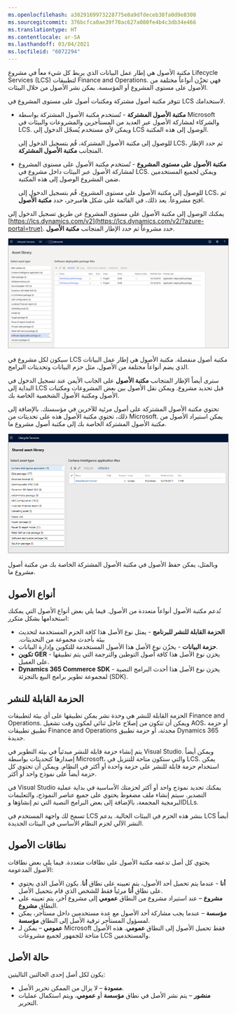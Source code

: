 ```yaml
---
ms.openlocfilehash: a3829169973228775e8a9dfdeceb38fa0d9e8308
ms.sourcegitcommit: 376bcfca0ae39f70ac627a080fe4b4c3db34e466
ms.translationtype: HT
ms.contentlocale: ar-SA
ms.lasthandoff: 03/04/2021
ms.locfileid: "6072294"
---
```

مكتبة الأصول هي إطار عمل البيانات الذي يربط كل شيء معاً في مشروع Lifecycle Services (LCS) لتطبيقات Finance and Operations.  فهي تخزّن أنواعاً مختلفة من الأصول على مستوى المشروع أو المؤسسة.  يمكن نشر الأصول من خلال البيئات.  

تتوفر مكتبة أصول مشتركة ومكتبات أصول على مستوى المشروع في LCS لاستخدامك.

- **مكتبة الأصول المشتركة** - تُستخدم مكتبة الأصول المشتركة بواسطة Microsoft والشركاء لمشاركة الأصول عبر العديد من المستأجرين والمشروعات والبيئات في LCS. ويمكن لأي مستخدم يُسجّل الدخول إلى LCS الوصول إلى هذه المكتبة.

    للوصول إلى مكتبة الأصول المشتركة، قُم بتسجيل الدخول إلى LCS، ثم حدد الإطار المتجانب **مكتبة الأصول المشتركة**. 

- **مكتبة الأصول على مستوى المشروع** - تُستخدم مكتبة الأصول على مستوى المشروع لمشاركة الأصول عبر البيئات داخل مشروع في LCS. ويمكن لجميع المستخدمين ضمن المشروع الوصول إلى هذه المكتبة. 


    للوصول إلى مكتبة الأصول على مستوى المشروع، قُم بتسجيل الدخول إلى LCS، ثم افتح مشروعاً. يعد ذلك، في القائمة على شكل هامبرجر، حدد **مكتبة الأصول**.

يمكنك الوصول إلى مكتبة الأصول على مستوى المشروع عن طريق تسجيل الدخول إلى [https://lcs.dynamics.com/v2](https://lcs.dynamics.com/v2/?azure-portal=true). حدد مشروعاً ثم حدد الإطار المتجانب **مكتبة الأصول**. 
 
 [![لقطة شاشة لصفحة مكتبة الأصول في Lifecycle Services.](../media/asset-library.png)](../media/asset-library.png#lightbox)
 

سيكون لكل مشروع في LCS مكتبة أصول منفصلة.  مكتبة الأصول هي إطار عمل البيانات الذي يضم أنواعاً مختلفة من الأصول، مثل حزم البيانات وتحديثات البرامج.  

سترى أيضاً الإطار المتجانب **مكتبة الأصول** على الجانب الأيمن عند تسجيل الدخول في البداية إلى LCS قبل تحديد مشروع.  ويمكن نقل الأصول بين بعض المشروعات ومكتبات الأصول ومكتبة الأصول الشخصية الخاصة بك. 
 
تحتوي مكتبة الأصول المشتركة على أصول مرئية للآخرين في مؤسستك.  بالإضافة إلى ذلك، تحتوي مكتبة الأصول هذه على تحديثات من Microsoft.  يمكن استيراد الأصول من مكتبة الأصول المشتركة الخاصة بك إلى مكتبة أصول مشروع ما.

[![لقطة شاشة لصفحة مكتبة الأصول المشتركة في Lifecycle Services.](../media/shared-asset-library.png)](../media/shared-asset-library.png#lighbox)
  
وبالمثل، يمكن حفظ الأصول في مكتبة الأصول المشتركة الخاصة بك من مكتبة أصول مشروع ما.  

## <a name="asset-types"></a>أنواع الأصول
تُدعم مكتبة الأصول أنواعاً متعددة من الأصول. فيما يلي بعض أنواع الأصول التي يمكنك استخدامها بشكل متكرر:

- **الحزمة القابلة للنشر للبرنامج‬‬‏‫‏** - يمثل نوع الأصل هذا كافة الحزم المستخدمة لتحديث بيئة بأحدث مجموعة من التحديثات.
- **حزمة البيانات** - يخزّن نوع الأصل هذا الأصول المستخدمة للتكوين وإدارة البيانات.
- **تكوين GER** - يخزن نوع الأصل هذا كافة أصول التوطين والترجمة التي يتم تطبيقها على العميل.
- **Dynamics 365 Commerce SDK** - يخزن نوع الأصل هذا أحدث البرامج النصية لمجموعة تطوير برامج البيع بالتجزئة (SDK).

## <a name="deployable-package"></a>الحزمة القابلة للنشر
الحزمة القابلة للنشر هي وحدة نشر يمكن تطبيقها على أي بيئة لتطبيقات Finance and Operations.  ويمكن أن تتكون من إصلاح عاجل ثنائي لمكون وقت تشغيل AOS، أو حزمة تطبيق تطبيقات Finance and Operations محدثة، أو حزمة تطبيق Dynamics 365 جديدة.  

يتم إنشاء حزمة قابلة للنشر مبدئياً في بيئة التطوير في Visual Studio.  ويمكن أيضاً إصدارها كتحديثات بواسطة Microsoft، والتي ستكون متاحة للتنزيل في LCS.  يمكن استخدام حزمة قابلة للنشر على حزمة واحدة أو أكثر في النظام.  ويمكن أن تحتوي كل حزمة أيضاً على نموذج واحد أو أكثر.  

في Visual Studio يمكنك تحديد نموذج واحد أو أكثر لحزمتك الأساسية في بداية عملية التصدير.  سيتم إنشاء ملف مضغوط يحتوي على جميع عناصر النموذج، والتعليمات البرمجية المجمعة، بالإضافة إلى بعض البرامج النصية التي تم إنشاؤها وDLLs.  

تسمح لك واجهة المستخدم في LCS بنشر هذه الحزم في البيئات الحالية.  يدعم LCS أيضاً النشر الآلي لحزم النظام الأساسي في البيئات الجديدة.

## <a name="asset-scopes"></a>نطاقات الأصول
يحتوي كل أصل تدعمه مكتبة الأصول على نطاقات متعددة. فيما يلي بعض نطاقات الأصول المدعومة:

- **أنا** - عندما يتم تحميل أحد الأصول، يتم تعيينه على نطاق **أنا**. يكون الأصل الذي يحتوي على نطاق **أنا** مرئياً فقط للشخص الذي قام بتحميل الأصل.
- **مشروع** – عند استيراد مشروع من النطاق **عمومي** إلى مشروع آخر، يتم تعيينه على النطاق **مشروع**.
- **مؤسسة** – عندما يجب مشاركة أحد الأصول مع عدة مستخدمين داخل مستأجر، يمكن لمسؤول المستأجر ترقية الأصل إلى النطاق **مؤسسة**.
- **عمومي** – يمكن لـ Microsoft فقط تحميل الأصول إلى النطاق **عمومي**. هذه الأصول متاحة للجمهور لجميع مشروعات LCS والمستخدمين.

## <a name="asset-status"></a>حالة الأصل
يكون لكل أصل إحدى الحالتين التاليتين: 

- **مسودة** – لا يزال من الممكن تحرير الأصل.
- **منشور** – يتم نشر الأصل في نطاق **مؤسسة** أو **عمومي**، ويتم استكمال عمليات التحرير.

 
